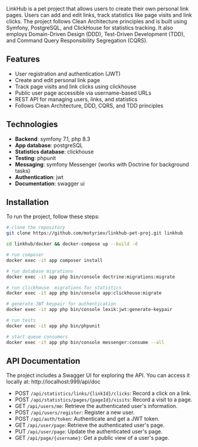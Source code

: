 LinkHub is a pet project that allows users to create their own personal link pages. Users can add and edit links, track statistics like page visits and link clicks. The project follows Clean Architecture principles and is built using Symfony, PostgreSQL, and ClickHouse for statistics tracking. It also employs Domain-Driven Design (DDD), Test-Driven Development (TDD), and Command Query Responsibility Segregation (CQRS).

## Features

- User registration and authentication (JWT)
- Create and edit personal link page
- Track page visits and link clicks using clickhouse
- Public user page accessible via username-based URLs
- REST API for managing users, links, and statistics
- Follows Clean Architecture, DDD, CQRS, and TDD principles

## Technologies

- **Backend**: symfony 7.1, php 8.3
- **App database**: postgreSQL
- **Statistics database**: clickhouse
- **Testing**: phpunit
- **Messaging**: symfony Messenger (works with Doctrine for background tasks)
- **Authentication**: jwt
- **Documentation**: swagger ui

## Installation

To run the project, follow these steps:

```bash
# clone the repository
git clone https://github.com/motyriev/linkhub-pet-proj.git linkhub

cd linkhub/docker && docker-compose up --build -d

# run composer
docker exec -it app composer install

# run database migrations
docker exec -it app php bin/console doctrine:migrations:migrate

# run clickhouse  migrations for statistics
docker exec -it app php bin/console app:clickhouse:migrate

# generate JWT keypair for authentication
docker exec -it app php bin/console lexik:jwt:generate-keypair

# run tests
docker exec -it app php bin/phpunit 

# start queue consumers
docker exec -it app php bin/console messenger:consume --all
```

## API Documentation
The project includes a Swagger UI for exploring the API. You can access it locally at: 
http://localhost:999/api/doc

- POST `/api/statistics/links/{linkId}/clicks`: Record a click on a link.
- POST `/api/statistics/pages/{pageId}/visits`: Record a visit to a page.
- GET `/api/users/me`: Retrieve the authenticated user's information.
- POST `/api/users/register`: Register a new user.
- POST `/api/auth/token`: Authenticate and get a JWT token.
- GET `/api/user/page`: Retrieve the authenticated user's page.
- PUT `/api/user/page`: Update the authenticated user's page.
- GET `/api/page/{username}`: Get a public view of a user's page.